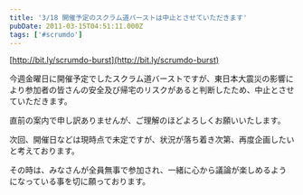 ```yaml
---
title: '3/18 開催予定のスクラム道バーストは中止とさせていただきます'
pubDate: 2011-03-15T04:51:11.000Z
tags: ['#scrumdo']
---
```


[http://bit.ly/scrumdo-burst](http://bit.ly/scrumdo-burst)

今週金曜日に開催予定でしたスクラム道バーストですが、東日本大震災の影響により参加者の皆さんの安全及び帰宅のリスクがあると判断したため、中止とさせていただきます。

直前の案内で申し訳ありませんが、ご理解のほどよろしくお願いいたします。

次回、開催日などは現時点で未定ですが、状況が落ち着き次第、再度企画したいと考えております。

その時は、みなさんが全員無事で参加され、一緒に心から議論が楽しめるようになっている事を切に願っております。
